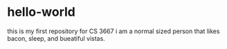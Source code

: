 # hello-world
this is my first repository for CS 3667
i am a normal sized person that likes bacon, sleep, and bueatiful vistas.
